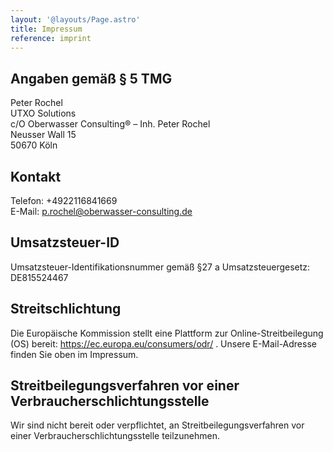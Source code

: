 ```yaml
---
layout: '@layouts/Page.astro'
title: Impressum
reference: imprint
---
```


## Angaben gemäß § 5 TMG

Peter Rochel<br>
UTXO Solutions<br>
c/O Oberwasser Consulting® &ndash; Inh. Peter Rochel<br>
Neusser Wall 15<br>
50670 Köln

## Kontakt

Telefon: +4922116841669<br>
E-Mail: p.rochel@oberwasser-consulting.de

## Umsatzsteuer-ID

Umsatzsteuer-Identifikationsnummer gemäß §27 a Umsatzsteuergesetz: DE815524467

## Streitschlichtung

Die Europäische Kommission stellt eine Plattform zur Online-Streitbeilegung (OS) bereit: https://ec.europa.eu/consumers/odr/ .
Unsere E-Mail-Adresse finden Sie oben im Impressum.

## Streitbeilegungsverfahren vor einer Verbraucherschlichtungsstelle

Wir sind nicht bereit oder verpflichtet, an Streitbeilegungsverfahren vor einer Verbraucherschlichtungsstelle teilzunehmen.
